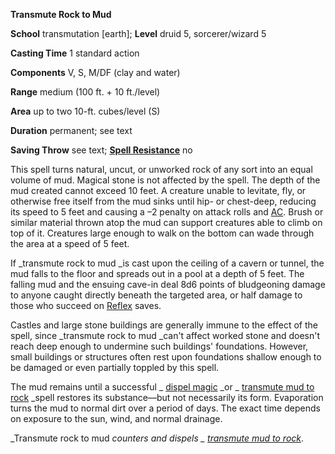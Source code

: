  **Transmute Rock to Mud**

**School** transmutation [earth]; **Level** druid 5, sorcerer/wizard 5

**Casting Time** 1 standard action

**Components** V, S, M/DF (clay and water)

**Range** medium (100 ft. + 10 ft./level)

**Area** up to two 10-ft. cubes/level (S)

**Duration** permanent; see text

**Saving Throw** see text; **[Spell Resistance](../glossary#_spell-resistance)** no

This spell turns natural, uncut, or unworked rock of any sort into an equal volume of mud. Magical stone is not affected by the spell. The depth of the mud created cannot exceed 10 feet. A creature unable to levitate, fly, or otherwise free itself from the mud sinks until hip- or chest-deep, reducing its speed to 5 feet and causing a –2 penalty on attack rolls and [AC](../combat#_armor-class). Brush or similar material thrown atop the mud can support creatures able to climb on top of it. Creatures large enough to walk on the bottom can wade through the area at a speed of 5 feet.

If _transmute rock to mud _is cast upon the ceiling of a cavern or tunnel, the mud falls to the floor and spreads out in a pool at a depth of 5 feet. The falling mud and the ensuing cave-in deal 8d6 points of bludgeoning damage to anyone caught directly beneath the targeted area, or half damage to those who succeed on [Reflex](../combat#_reflex) saves.

Castles and large stone buildings are generally immune to the effect of the spell, since _transmute rock to mud _can't affect worked stone and doesn't reach deep enough to undermine such buildings' foundations. However, small buildings or structures often rest upon foundations shallow enough to be damaged or even partially toppled by this spell.

The mud remains until a successful _ [dispel magic](dispelMagic#_dispel-magic) _or _ [transmute mud to rock](transmuteMudToRock#_transmute-mud-to-rock) _spell restores its substance—but not necessarily its form. Evaporation turns the mud to normal dirt over a period of days. The exact time depends on exposure to the sun, wind, and normal drainage.

_Transmute rock to mud _counters and dispels _ [transmute mud to rock](transmuteMudToRock#_transmute-mud-to-rock)_.

